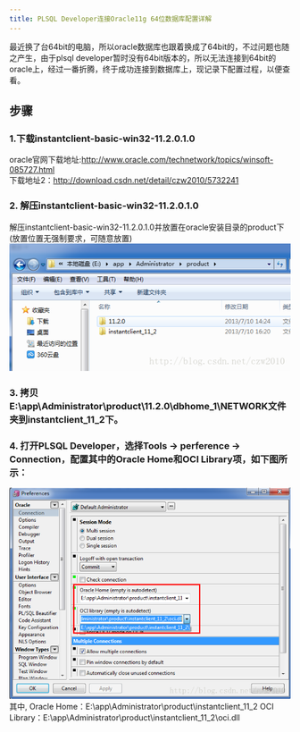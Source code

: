 ```yaml
---
title: PLSQL Developer连接Oracle11g 64位数据库配置详解
---
```

最近换了台64bit的电脑，所以oracle数据库也跟着换成了64bit的，不过问题也随之产生，由于plsql developer暂时没有64bit版本的，所以无法连接到64bit的oracle上，经过一番折腾，终于成功连接到数据库上，现记录下配置过程，以便查看。

## 步骤

### 1.下载instantclient-basic-win32-11.2.0.1.0
oracle官网下载地址:http://www.oracle.com/technetwork/topics/winsoft-085727.html 
<br/>
下载地址2：http://download.csdn.net/detail/czw2010/5732241

### 2. 解压instantclient-basic-win32-11.2.0.1.0
解压instantclient-basic-win32-11.2.0.1.0并放置在oracle安装目录的product下(放置位置无强制要求，可随意放置)
![](/images/20170308/1.png)<br/>

### 3. 拷贝E:\app\Administrator\product\11.2.0\dbhome_1\NETWORK文件夹到instantclient_11_2下。

### 4. 打开PLSQL Developer，选择Tools -> perference -> Connection，配置其中的Oracle Home和OCI Library项，如下图所示：
![](/images/20170308/2.png)<br/>
其中, Oracle Home：E:\app\Administrator\product\instantclient_11_2
OCI Library：E:\app\Administrator\product\instantclient_11_2\oci.dll


